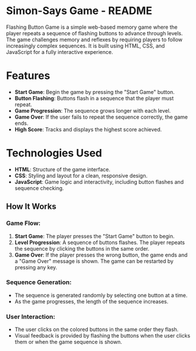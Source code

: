 # Simon-Says Game - README

Flashing Button Game is a simple web-based memory game where the player repeats a sequence of flashing buttons to advance through levels. The game challenges memory and reflexes by requiring players to follow increasingly complex sequences. It is built using HTML, CSS, and JavaScript for a fully interactive experience.

# Features
- **Start Game**: Begin the game by pressing the "Start Game" button.
- **Button Flashing**: Buttons flash in a sequence that the player must repeat.
- **Game Progression**: The sequence grows longer with each level.
- **Game Over**: If the user fails to repeat the sequence correctly, the game ends.
- **High Score**: Tracks and displays the highest score achieved.

# Technologies Used
- **HTML**: Structure of the game interface.
- **CSS**: Styling and layout for a clean, responsive design.
- **JavaScript**: Game logic and interactivity, including button flashes and sequence checking.

## How It Works
### Game Flow:
1. **Start Game**: The player presses the "Start Game" button to begin.
2. **Level Progression**: A sequence of buttons flashes. The player repeats the sequence by clicking the buttons in the same order.
3. **Game Over**: If the player presses the wrong button, the game ends and a "Game Over" message is shown. The game can be restarted by pressing any key.

### Sequence Generation:
- The sequence is generated randomly by selecting one button at a time.
- As the game progresses, the length of the sequence increases.

### User Interaction:
- The user clicks on the colored buttons in the same order they flash.
- Visual feedback is provided by flashing the buttons when the user clicks them or when the game sequence is shown.


